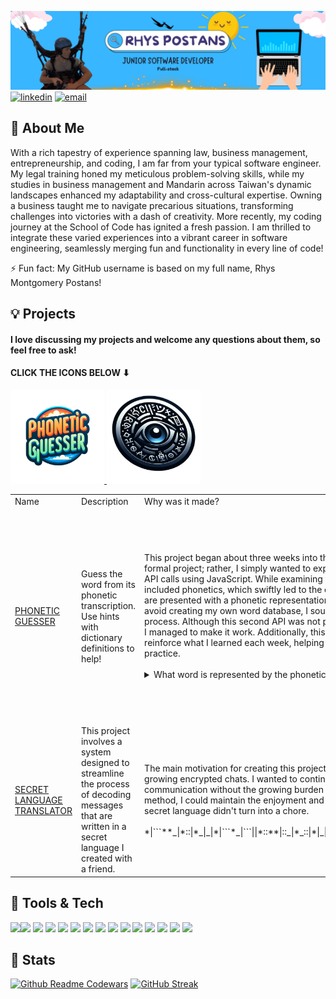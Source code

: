![banner](final-banner.png)
[![linkedin](https://img.shields.io/badge/linkedin-0A66C2?style=for-the-badge&logo=linkedin&logoColor=white)](https://www.linkedin.com/in/rhyspostans/)
[![email](https://img.shields.io/badge/email-D14836?style=for-the-badge&logo=gmail&logoColor=white)](mailto:rmp71171@gmail.com)


## 🚀 About Me
With a rich tapestry of experience spanning law, business management, entrepreneurship, and coding, I am far from your typical software engineer. My legal training honed my meticulous problem-solving skills, while my studies in business management and Mandarin across Taiwan's dynamic landscapes enhanced my adaptability and cross-cultural expertise. Owning a business taught me to navigate precarious situations, transforming challenges into victories with a dash of creativity. More recently, my coding journey at the School of Code has ignited a fresh passion. I am thrilled to integrate these varied experiences into a vibrant career in software engineering, seamlessly merging fun and functionality in every line of code!

⚡️ Fun fact: My GitHub username is based on my full name, Rhys Montgomery Postans!



## 💡 Projects 
#### I love discussing my projects and welcome any questions about them, so feel free to ask!
#### CLICK THE ICONS BELOW ⬇ 
<td>
    <a href="https://rhmopo.github.io/phoneticGuesser2.0/" target="_blank">
        <img src="pg.svg" alt="Phonetic Guesser Logo" height="150px">
    </a>
</td>
<td>
    <a href="https://rhmopo.github.io/translator/" target="_blank">
        <img src="secret-translator-logo.svg" alt="Secret Language Translator Logo" height="150px">
    </a>
</td>


<table>
  <tr>
    <td>Name</td>
    <td>Description</td>
    <td>Why was it made?</td>
    <td>Tech used</td>
    <td>Status</td>
    

  </tr>
  <tr>
    <td><a href="https://rhmopo.github.io/phoneticGuesser2.0/" target="_blank">PHONETIC GUESSER</a><br></td>
    <td>Guess the word from its phonetic transcription. Use hints with dictionary definitions to help!</td>
    <td>This project began about three weeks into the School of Code. Initially, it wasn't designed as a formal project; rather, I simply wanted to experiment with some free APIs after learning how to make API calls using JavaScript. While examining the JSON response from a dictionary API, I noticed it included phonetics, which swiftly led to the creation of the basic concept for this game, where users are presented with a phonetic representation and must guess the corresponding word. Eager to avoid creating my own word database, I sought another API to automate the word generation process. Although this second API was not perfect due to compatibility issues between the two APIs, I managed to make it work. Additionally, this project became a valuable tool to implement and reinforce what I learned each week, helping to solidify my understanding and put my new skills into practice.<br><br> 

<details>
<summary>
What word is represented by the phonetic transcription [ɛɡˈzɑːmpl]? (Click to see answer)</summary>

**Answer:** ɛɡˈzɑːmpl = Example
</details></td>
    <td>
             <strong>Phonetic Guesser V.1</strong>: JavaScript, CSS3, HTML5, Node.js, Express.js, draw.io<br><br>
             <strong>Phonetic Guesser V.2</strong>: Next.js, React, JavaScript, GitHub Actions, Draw.io, Figma
    </td>
    <td>⏳ More functionality incoming...</td>      
  </tr>

  <tr>
    <td><a href="https://rhmopo.github.io/translator/" target="_blank">SECRET LANGUAGE TRANSLATOR</a></td>
    <td>This project involves a system designed to streamline the process of decoding messages that are written in a secret language I created with a friend.</td>
    <td>The main motivation for creating this project was the increasing amount of time it took to decode our growing encrypted chats. I wanted to continue enjoying the unique and private nature of our communication without the growing burden of manual decoding. By devising a secretive decoding method, I could maintain the enjoyment and pace of our conversations, ensuring that the fun of our secret language didn't turn into a chore.<br><br>*|```**_|*::|*_|_|*|```*_|```||*::**|::_|*_::|*|_|_|*_|```||**|_*|_|_|*_|```||*|```*_::|*_|```|*|```*|/\_|*|::_|**</td>
    <td>JavaScript, CSS3, HTML5</td>
    <td>✅ Completed</td>      
  </tr>
</table>



          




## 📲 Tools & Tech
<img src="https://cdn.jsdelivr.net/gh/devicons/devicon@latest/icons/javascript/javascript-original.svg" style="width: 50px; height: auto;" /><img src="https://cdn.jsdelivr.net/gh/devicons/devicon@latest/icons/react/react-original.svg" style="width: 50px; height: auto;"/>
<img src="https://cdn.jsdelivr.net/gh/devicons/devicon@latest/icons/nextjs/nextjs-original.svg" style="width: 50px; height: auto;" />
<img src="https://cdn.jsdelivr.net/gh/devicons/devicon@latest/icons/figma/figma-original.svg" style="width: 50px; height: auto;" />
<img src="https://cdn.jsdelivr.net/gh/devicons/devicon@latest/icons/postgresql/postgresql-original.svg" style="width: 50px; height: auto;" />
<img src="https://cdn.jsdelivr.net/gh/devicons/devicon@latest/icons/postman/postman-original.svg" style="width: 50px; height: auto;" />
<img src="https://cdn.jsdelivr.net/gh/devicons/devicon@latest/icons/canva/canva-original.svg" style="width: 50px; height: auto;" />
<img src="https://cdn.jsdelivr.net/gh/devicons/devicon@latest/icons/express/express-original.svg" style="width: 50px; height: auto;" />
<img src="https://cdn.jsdelivr.net/gh/devicons/devicon@latest/icons/github/github-original.svg" style="width: 50px; height: auto;" />
<img src="https://cdn.jsdelivr.net/gh/devicons/devicon@latest/icons/typescript/typescript-original.svg" style="width: 50px; height: auto;" />
<img src="https://cdn.jsdelivr.net/gh/devicons/devicon@latest/icons/vscode/vscode-original.svg" style="width: 50px; height: auto;" />
<img src="https://cdn.jsdelivr.net/gh/devicons/devicon@latest/icons/vitejs/vitejs-original.svg" style="width: 50px; height: auto;" />
<img src="https://cdn.jsdelivr.net/gh/devicons/devicon@latest/icons/githubactions/githubactions-original.svg" style="width: 50px; height: auto;" />
<img src="https://cdn.jsdelivr.net/gh/devicons/devicon@latest/icons/html5/html5-original-wordmark.svg" style="width: 50px; height: auto;" />
<img src="https://cdn.jsdelivr.net/gh/devicons/devicon@latest/icons/css3/css3-original-wordmark.svg" style="width: 50px; height: auto;" />


          
## 🔮 Stats
[![Github Readme Codewars](https://codewars-stats-ignacio-cuadra.vercel.app/?username=RhMoPo)](https://github.com/ignacio-cuadra/github-readme-codewars)
[![GitHub Streak](https://github-readme-streak-stats.herokuapp.com?user=RhMoPo&theme=blueberry&date_format=M%20j%5B%2C%20Y%5D)](https://git.io/streak-stats)  





